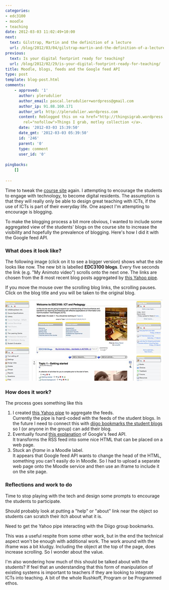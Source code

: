 ```yaml
---
categories:
- edc3100
- moodle
- teaching
date: 2012-03-03 11:02:49+10:00
next:
  text: Gilstrap, Martin and the definition of a lecture
  url: /blog/2012/03/04/gilstrap-martin-and-the-definition-of-a-lecture/
previous:
  text: Is your digital footprint ready for teaching?
  url: /blog/2012/02/29/is-your-digital-footprint-ready-for-teaching/
title: Moodle, blogs, feeds and the Google feed API
type: post
template: blog-post.html
comments:
    - approved: '1'
      author: plerudulier
      author_email: pascal.lerudulier+wordpress@gmail.com
      author_ip: 91.88.160.171
      author_url: http://plerudulier.wordpress.com
      content: Reblogged this on <a href="http://thingsigrab.wordpress.com/2012/03/03/moodle-blogs-feeds-and-the-google-feed-api/"
        rel="nofollow">Things I grab, motley collection </a>.
      date: '2012-03-03 15:39:50'
      date_gmt: '2012-03-03 05:39:50'
      id: '246'
      parent: '0'
      type: comment
      user_id: '0'
    
pingbacks:
    []
    
---
```

Time to tweak the [course site](/blog/2012/02/22/one-moodle-course-design-approach-ad-trade-offs/) again. I attempting to encourage the students to engage with technology, to become digital residents. The assumption is that they will really only be able to design great teaching with ICTs, if the use of ICTs is part of their everyday life. One aspect I'm attempting to encourage is blogging.

To make the blogging process a bit more obvious, I wanted to include some aggregated view of the students' blogs on the course site to increase the visibility and hopefully the prevalence of blogging. Here's how I did it with the Google feed API.

### What does it look like?

The following image (click on it to see a bigger version) shows what the site looks like now. The new bit is labelled **EDC3100 blogs**. Every five seconds the link (e.g. "My Animoto video") scrolls onto the next one. The links are chosen from the 8 most recent blog posts aggregated by [this Yahoo pipe](http://pipes.yahoo.com/pipes/pipe.info?_id=e8cf6c93c932300cde6541842c8fc3fc).

If you move the mouse over the scrolling blog links, the scrolling pauses. Click on the blog title and you will be taken to the original blog.

[![3100 page with feed added](images/6947694509_3b8a79981b.jpg)](http://www.flickr.com/photos/david_jones/6947694509/ "3100 page with feed added by David T Jones, on Flickr")

### How does it work?

The process goes something like this

1. I created [this Yahoo pipe](http://pipes.yahoo.com/pipes/pipe.info?_id=e8cf6c93c932300cde6541842c8fc3fc) to aggregate the feeds.  
    Currently the pipe is hard-coded with the feeds of the student blogs. In the future I need to connect this with [diigo bookmarks the student blogs](http://groups.diigo.com/group/icts-and-pedagogy/rss/tag/3100studentBlog) so I (or anyone in the group) can add their blog.
2. Eventually found [this explanation](http://code.google.com/apis/ajax/playground/#dynamic_feed_control_-_horizontal) of Google's feed API.  
    It transforms the RSS feed into some nice HTML that can be placed on a web page.
3. Stuck an _iframe_ in a Moodle label.  
    It appears that Google feed API wants to change the head of the HTML, something you can't easily do in Moodle. So I had to upload a separate web page onto the Moodle service and then use an iframe to include it on the site page.

### Reflections and work to do

Time to stop playing with the tech and design some prompts to encourage the students to participate.

Should probably look at putting a "help" or "about" link near the object so students can scratch their itch about what it is.

Need to get the Yahoo pipe interacting with the Diigo group bookmarks.

This was a useful respite from some other work, but in the end the technical aspect won't be enough with additional work. The work around with the iframe was a bit kludgy. Including the object at the top of the page, does increase scrolling. So I wonder about the value.

I'm also wondering how much of this should be talked about with the students? If feel that an understanding that this form of manipulation of existing systems is important to teachers if they are looking to integrate ICTs into teaching. A bit of the whole Rushkoff, Program or be Programmed ethos.
